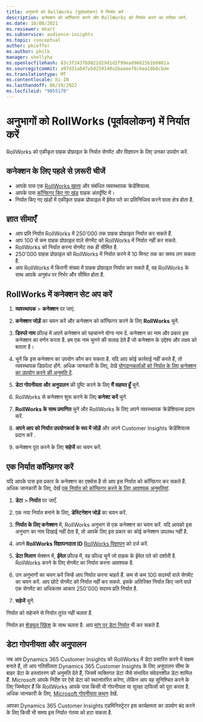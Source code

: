 ```yaml
---
title: अनुभागों को RollWorks (पूर्वावलोकन) में निर्यात करें
description: कनेक्शन को कॉन्फ़िगर करने और RollWorks को निर्यात करने का तरीका जानें.
ms.date: 10/08/2021
ms.reviewer: mhart
ms.subservice: audience-insights
ms.topic: conceptual
author: pkieffer
ms.author: philk
manager: shellyha
ms.openlocfilehash: 83c3f2437b9822d29d1d2f99ead96815b1b0881a
ms.sourcegitcommit: a97d31a647a5d259140a1baaeef8c6ea10b8cbde
ms.translationtype: MT
ms.contentlocale: hi-IN
ms.lasthandoff: 06/29/2022
ms.locfileid: "9055170"
---
```

# <a name="export-segments-to-rollworks-preview"></a>अनुभागों को RollWorks (पूर्वावलोकन) में निर्यात करें

RollWorks को एकीकृत ग्राहक प्रोफ़ाइल के निर्यात सेगमेंट और विज्ञापन के लिए उनका उपयोग करें. 

## <a name="prerequisites-for-a-connection"></a>कनेक्शन के लिए पहले से ज़रूरी चीजें

-   आपके पास एक [RollWorks खाता](https://www.rollworks.com/) और संबंधित व्यवस्थापक क्रेडेंशियल्स.
-   आपके पास [कॉन्फ़िगर किए गए खंड](segments.md) ग्राहक अंतर्दृष्टि में।
-   निर्यात किए गए खंडों में एकीकृत ग्राहक प्रोफाइल में ईमेल पते का प्रतिनिधित्व करने वाला क्षेत्र होता है.

## <a name="known-limitations"></a>ज्ञात सीमाएँ

- आप प्रति निर्यात RollWorks में 250'000 तक ग्राहक प्रोफ़ाइल निर्यात कर सकते हैं.
- आप 100 से कम ग्राहक प्रोफ़ाइल वाले सेगमेंट को RollWorks में निर्यात नहीं कर सकते. 
- RollWorks को निर्यात करना सेगमेंट तक ही सीमित है.
- 250'000 ग्राहक प्रोफ़ाइल को RollWorks में निर्यात करने में 10 मिनट तक का समय लग सकता है. 
- आप RollWorks में कितनी संख्या में ग्राहक प्रोफ़ाइल निर्यात कर सकते हैं, वह RollWorks के साथ आपके अनुबंध पर निर्भर और सीमित होता है.

## <a name="set-up-connection-to-rollworks"></a>RollWorks में कनेक्शन सेट अप करें

1. **व्यवस्थापक** > **कनेक्शन** पर जाएं.

1. **कनेक्शन जोड़ें** का चयन करें और कनेक्शन को कॉन्फ़िगर करने के लिए **RollWorks** चुनें.

1. **डिस्प्ले नाम** फ़ील्ड में अपने कनेक्शन को पहचानने योग्य नाम दें. कनेक्शन का नाम और प्रकार इस कनेक्शन का वर्णन करता है. हम एक नाम चुनने की सलाह देते हैं जो कनेक्शन के उद्देश्य और लक्ष्य को बताता है।

1. चुनें कि इस कनेक्शन का उपयोग कौन कर सकता है. यदि आप कोई कार्रवाई नहीं करते हैं, तो व्यवस्थापक डिफ़ॉल्ट होंगे. अधिक जानकारी के लिए, देखें [योगदानकर्ताओं को निर्यात के लिए कनेक्शन का उपयोग करने की अनुमति दें](connections.md#allow-contributors-to-use-a-connection-for-exports).

1. **डेटा गोपनीयता और अनुपालन** की पुष्टि करने के लिए **मैं सहमत हूँ** चुनें.

1. RollWorks से कनेक्शन शुरू करने के लिए **कनेक्ट करें** चुनें.

1. **RollWorks के साथ प्रमाणित** चुनें और RollWorks के लिए अपने व्यवस्थापक क्रेडेंशियल्स प्रदान करें.

1. **अपने आप को निर्यात उपयोगकर्ता के रूप में जोड़ें** और अपने Customer Insights क्रेडेंशियल्स प्रदान करें .

1. कनेक्शन पूरा करने के लिए **सहेजें** का चयन करें.

## <a name="configure-an-export"></a>एक निर्यात कॉन्फ़िगर करें

यदि आपके पास इस प्रकार के कनेक्शन का एक्सेस है तो आप इस निर्यात को कॉन्फ़िगर कर सकते हैं. अधिक जानकारी के लिए, देखें [एक निर्यात को कॉन्फ़िगर करने के लिए आवश्यक अनुमतियां](export-destinations.md#set-up-a-new-export).

1. **डेटा** > **निर्यात** पर जाएँ.

1. एक नया निर्यात बनाने के लिए, **डेस्टिनेशन जोड़ें** का चयन करें.

1. **निर्यात के लिए कनेक्शन** में, RollWorks अनुभाग से एक कनेक्शन का चयन करें. यदि आपको इस अनुभाग का नाम दिखाई नहीं देता है, तो आपके लिए इस प्रकार का कोई कनेक्शन उपलब्ध नहीं है.

1. अपने **RollWorks विज्ञापनदाता ID** [RollWorks विज्ञापन](https://help.adroll.com/hc/articles/212011838-Advertiser-Profiles) को दर्ज करें.

1. **डेटा मिलान** सेक्शन में, **ईमेल** फ़ील्ड में, वह फ़ील्ड चुनें जो ग्राहक के ईमेल पते को दर्शाती है. RollWorks करने के लिए सेगमेंट का निर्यात करना आवश्यक है.

1. उन अनुभागों का चयन करें जिन्हें आप निर्यात करना चाहते हैं. कम से कम 100 सदस्यों वाले सेगमेंट का चयन करें. आप छोटे सेगमेंट को निर्यात नहीं कर सकते. इसके अतिरिक्त निर्यात किए जाने वाले एक सेगमेंट का अधिकतम आकार 250'000 सदस्य प्रति निर्यात है. 

1. **सहेजें** चुनें.

निर्यात को सहेजने से निर्यात तुरंत नहीं चलता है.

निर्यात हर [शेड्यूल रिफ़्रेश](system.md#schedule-tab) के साथ चलता है. आप [मांग पर डेटा निर्यात](export-destinations.md#run-exports-on-demand) भी कर सकते हैं. 


## <a name="data-privacy-and-compliance"></a>डेटा गोपनीयता और अनुपालन

जब आप Dynamics 365 Customer Insights को RollWorks में डेटा प्रसारित करने में सक्षम बनाते हैं, तो आप गतिशीलता Dynamics 365 Customer Insights के लिए अनुपालन सीमा के बाहर डेटा के हस्तांतरण की अनुमति देते हैं, जिसमें व्यक्तिगत डेटा जैसे संभावित संवेदनशील डेटा शामिल हैं. Microsoft आपके निर्देश पर ऐसे डेटा को स्थानांतरित करेगा, लेकिन आप यह सुनिश्चित करने के लिए जिम्मेदार हैं कि RollWorks आपके पास किसी भी गोपनीयता या सुरक्षा दायित्वों को पूरा करता है. अधिक जानकारी के लिए, [Microsoft गोपनीयता कथन](https://go.microsoft.com/fwlink/?linkid=396732) देखें.

आपका Dynamics 365 Customer Insights एडमिनिस्ट्रेटर इस कार्यक्षमता का उपयोग बंद करने के लिए किसी भी समय इस निर्यात गंतव्य को हटा सकता है.
